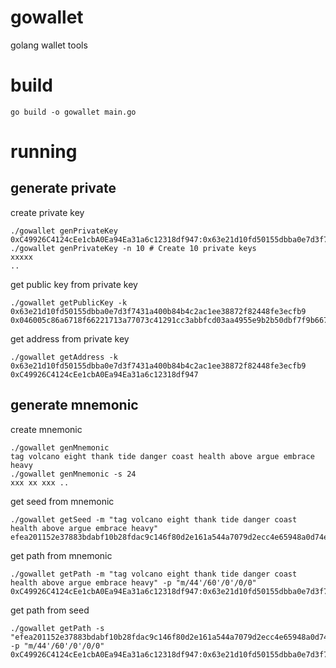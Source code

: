 # gowallet
golang wallet tools

# build
```
go build -o gowallet main.go
```

# running

## generate private
create private key
```
./gowallet genPrivateKey
0xC49926C4124cEe1cbA0Ea94Ea31a6c12318df947:0x63e21d10fd50155dbba0e7d3f7431a400b84b4c2ac1ee38872f82448fe3ecfb9
./gowallet genPrivateKey -n 10 # Create 10 private keys
xxxxx
..
```

get public key from private key
```
./gowallet getPublicKey -k 0x63e21d10fd50155dbba0e7d3f7431a400b84b4c2ac1ee38872f82448fe3ecfb9
0x046005c86a6718f66221713a77073c41291cc3abbfcd03aa4955e9b2b50dbf7f9b6672dad0d46ade61e382f79888a73ea7899d9419becf1d6c9ec2087c1188fa18
```

get address from private key
```
./gowallet getAddress -k 0x63e21d10fd50155dbba0e7d3f7431a400b84b4c2ac1ee38872f82448fe3ecfb9
0xC49926C4124cEe1cbA0Ea94Ea31a6c12318df947
```

## generate mnemonic
create mnemonic
```
./gowallet genMnemonic
tag volcano eight thank tide danger coast health above argue embrace heavy
./gowallet genMnemonic -s 24
xxx xx xxx ..
```

get seed from mnemonic
```
./gowallet getSeed -m "tag volcano eight thank tide danger coast health above argue embrace heavy"
efea201152e37883bdabf10b28fdac9c146f80d2e161a544a7079d2ecc4e65948a0d74e47e924f26bf35aaee72b24eb210386bcb1deda70ded202a2b7d1a8c2e
```

get path from mnemonic
```
./gowallet getPath -m "tag volcano eight thank tide danger coast health above argue embrace heavy" -p "m/44'/60'/0'/0/0"
0xC49926C4124cEe1cbA0Ea94Ea31a6c12318df947:0x63e21d10fd50155dbba0e7d3f7431a400b84b4c2ac1ee38872f82448fe3ecfb9
```

get path from seed
```
./gowallet getPath -s "efea201152e37883bdabf10b28fdac9c146f80d2e161a544a7079d2ecc4e65948a0d74e47e924f26bf35aaee72b24eb210386bcb1deda70ded202a2b7d1a8c2e" -p "m/44'/60'/0'/0/0"
0xC49926C4124cEe1cbA0Ea94Ea31a6c12318df947:0x63e21d10fd50155dbba0e7d3f7431a400b84b4c2ac1ee38872f82448fe3ecfb9
```
